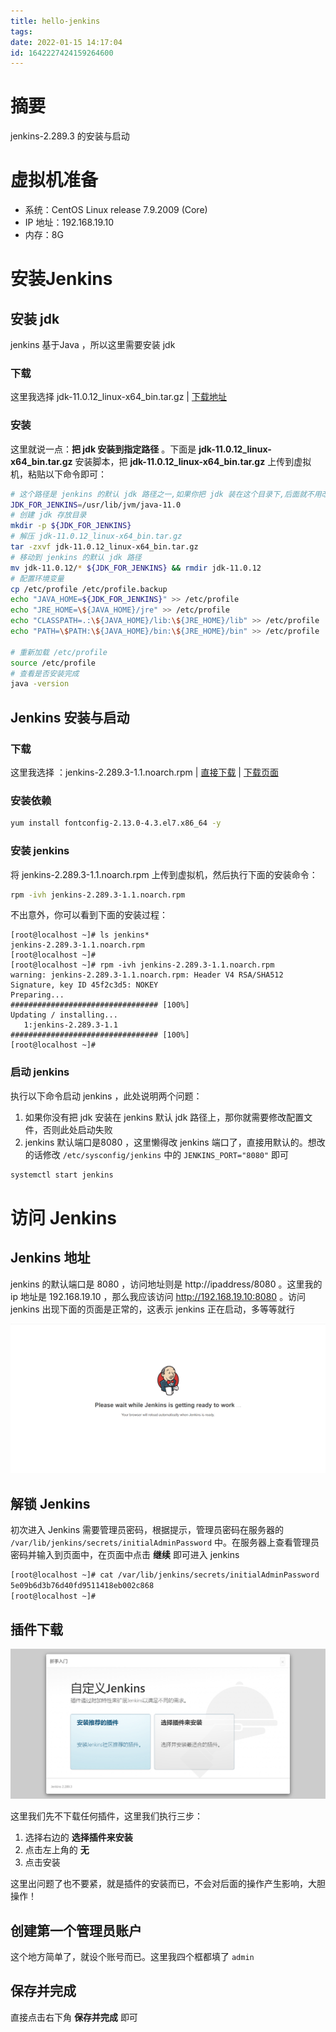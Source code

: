 ```yaml
---
title: hello-jenkins
tags: 
date: 2022-01-15 14:17:04
id: 1642227424159264600
---
```

# 摘要

jenkins-2.289.3 的安装与启动

# 虚拟机准备

- 系统：CentOS Linux release 7.9.2009 (Core)
- IP 地址：192.168.19.10
- 内存：8G

# 安装Jenkins

## 安装 jdk

jenkins 基于Java ，所以这里需要安装 jdk 

### 下载

这里我选择 jdk-11.0.12_linux-x64_bin.tar.gz | [下载地址](https://www.oracle.com/java/technologies/javase/jdk11-archive-downloads.html) 

### 安装

这里就说一点：**把 jdk 安装到指定路径** 。下面是 **jdk-11.0.12_linux-x64_bin.tar.gz** 安装脚本，把 **jdk-11.0.12_linux-x64_bin.tar.gz** 上传到虚拟机，粘贴以下命令即可：

```sh
# 这个路径是 jenkins 的默认 jdk 路径之一,如果你把 jdk 装在这个目录下,后面就不用改配置文件了
JDK_FOR_JENKINS=/usr/lib/jvm/java-11.0
# 创建 jdk 存放目录
mkdir -p ${JDK_FOR_JENKINS}
# 解压 jdk-11.0.12_linux-x64_bin.tar.gz 
tar -zxvf jdk-11.0.12_linux-x64_bin.tar.gz
# 移动到 jenkins 的默认 jdk 路径
mv jdk-11.0.12/* ${JDK_FOR_JENKINS} && rmdir jdk-11.0.12
# 配置环境变量
cp /etc/profile /etc/profile.backup
echo "JAVA_HOME=${JDK_FOR_JENKINS}" >> /etc/profile
echo "JRE_HOME=\${JAVA_HOME}/jre" >> /etc/profile
echo "CLASSPATH=.:\${JAVA_HOME}/lib:\${JRE_HOME}/lib" >> /etc/profile
echo "PATH=\$PATH:\${JAVA_HOME}/bin:\${JRE_HOME}/bin" >> /etc/profile

# 重新加载 /etc/profile
source /etc/profile
# 查看是否安装完成
java -version
```

## Jenkins 安装与启动

### 下载

这里我选择 ：jenkins-2.289.3-1.1.noarch.rpm | [直接下载](https://github.com/jenkinsci/jenkins/releases/download/jenkins-2.289.3/jenkins-2.289.3-1.1.noarch.rpm) | [下载页面](https://github.com/jenkinsci/jenkins/releases/tag/jenkins-2.289.3) 

### 安装依赖

```sh
yum install fontconfig-2.13.0-4.3.el7.x86_64 -y
```

### 安装 jenkins 

将 jenkins-2.289.3-1.1.noarch.rpm 上传到虚拟机，然后执行下面的安装命令：

```sh
rpm -ivh jenkins-2.289.3-1.1.noarch.rpm 
```

不出意外，你可以看到下面的安装过程：

```
[root@localhost ~]# ls jenkins*
jenkins-2.289.3-1.1.noarch.rpm
[root@localhost ~]# 
[root@localhost ~]# rpm -ivh jenkins-2.289.3-1.1.noarch.rpm 
warning: jenkins-2.289.3-1.1.noarch.rpm: Header V4 RSA/SHA512 Signature, key ID 45f2c3d5: NOKEY
Preparing...                          ################################# [100%]
Updating / installing...
   1:jenkins-2.289.3-1.1              ################################# [100%]
[root@localhost ~]#
```

### 启动 jenkins 

执行以下命令启动 jenkins ，此处说明两个问题：

1. 如果你没有把 jdk 安装在 jenkins 默认 jdk 路径上，那你就需要修改配置文件，否则此处启动失败
2. jenkins 默认端口是8080 ，这里懒得改 jenkins 端口了，直接用默认的。想改的话修改 `/etc/sysconfig/jenkins` 中的 `JENKINS_PORT="8080"` 即可

```sh
systemctl start jenkins
```

# 访问 Jenkins 

## Jenkins 地址

jenkins 的默认端口是 8080 ，访问地址则是 http://ipaddress/8080 。这里我的 ip 地址是 192.168.19.10 ，那么我应该访问 http://192.168.19.10:8080 。访问 jenkins 出现下面的页面是正常的，这表示 jenkins 正在启动，多等等就行

![image-20220115144231693](assets/images/image-20220115144231693.png)

## 解锁 Jenkins

初次进入 Jenkins 需要管理员密码，根据提示，管理员密码在服务器的 `/var/lib/jenkins/secrets/initialAdminPassword` 中。在服务器上查看管理员密码并输入到页面中，在页面中点击 **继续** 即可进入 jenkins 

```sh
[root@localhost ~]# cat /var/lib/jenkins/secrets/initialAdminPassword
5e09b6d3b76d40fd9511418eb002c868
[root@localhost ~]# 
```

## 插件下载

![image-20220115144529098](assets/images/image-20220115144529098.png)

这里我们先不下载任何插件，这里我们执行三步：

1. 选择右边的 **选择插件来安装** 
2. 点击左上角的 **无** 
3. 点击安装

这里出问题了也不要紧，就是插件的安装而已，不会对后面的操作产生影响，大胆操作！

## 创建第一个管理员账户

这个地方简单了，就设个账号而已。这里我四个框都填了 `admin` 

## 保存并完成

直接点击右下角 **保存并完成** 即可











